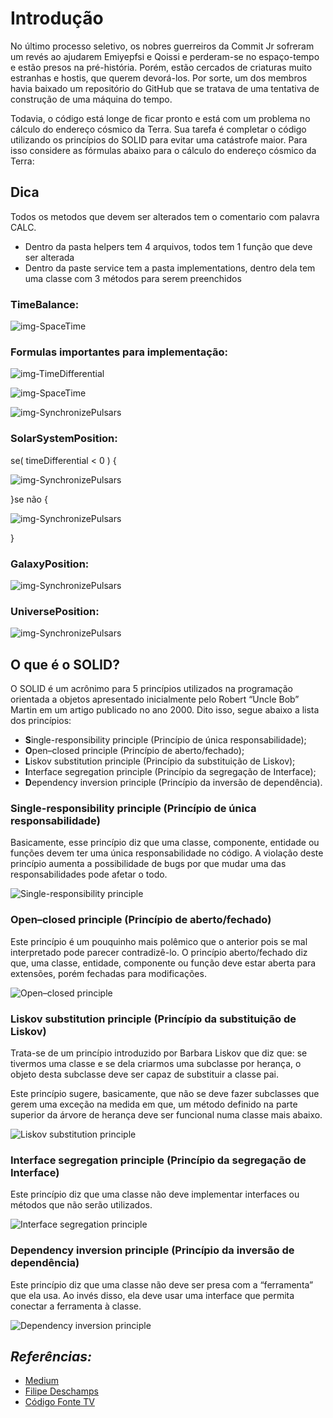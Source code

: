 # Introdução

No último processo seletivo, os nobres guerreiros da Commit Jr sofreram um revés ao ajudarem Emiyepfsi e Qoissi e perderam-se no espaço-tempo e estão presos na pré-história. Porém, estão cercados de criaturas muito estranhas e hostis, que querem devorá-los. Por sorte, um dos membros havia baixado um repositório do GitHub que se tratava de uma tentativa de construção de uma máquina do tempo.

Todavia, o código está longe de ficar pronto e está com um problema no cálculo do endereço cósmico da Terra. Sua tarefa é completar o código utilizando os princípios do SOLID para evitar uma catástrofe maior. Para isso considere as fórmulas abaixo para o cálculo do endereço cósmico da Terra:

## Dica
Todos os metodos que devem ser alterados tem o comentario com palavra CALC.
 - Dentro da pasta helpers tem 4 arquivos, todos tem 1 função que deve ser alterada
 - Dentro da paste service tem a pasta implementations, dentro dela tem uma classe com 3 métodos para serem preenchidos

### TimeBalance:
![img-SpaceTime](http://www.sciweavers.org/upload/Tex2Img_1610403406/render.png)

### Formulas importantes para implementação:
![img-TimeDifferential](http://www.sciweavers.org/upload/Tex2Img_1610217692/render.png)

![img-SpaceTime](http://www.sciweavers.org/upload/Tex2Img_1610217583/render.png)

![img-SynchronizePulsars](http://www.sciweavers.org/upload/Tex2Img_1610216603/render.png)


### SolarSystemPosition: 
se( timeDifferential < 0 ) {

![img-SynchronizePulsars](http://www.sciweavers.org/upload/Tex2Img_1610402695/render.png)

}se não {

![img-SynchronizePulsars](http://www.sciweavers.org/upload/Tex2Img_1610402897/render.png)

}


### GalaxyPosition:
![img-SynchronizePulsars](http://www.sciweavers.org/upload/Tex2Img_1610403099/render.png)


### UniversePosition:
![img-SynchronizePulsars](http://www.sciweavers.org/upload/Tex2Img_1610403236/render.png)

## O que é o SOLID?
O SOLID é um acrônimo para 5 princípios utilizados na programação orientada a objetos apresentado inicialmente pelo Robert “Uncle Bob” Martin em um artigo publicado no ano 2000. Dito isso, segue abaixo a lista dos princípios:

- **S**ingle-responsibility principle (Princípio de única responsabilidade);
- **O**pen–closed principle (Princípio de aberto/fechado);
- **L**iskov substitution principle (Princípio da substituição de Liskov);
- **I**nterface segregation principle (Princípio da segregação de Interface);
- **D**ependency inversion principle (Princípio da inversão de dependência).



### Single-responsibility principle (Princípio de única responsabilidade)
Basicamente, esse princípio diz que uma classe, componente, entidade ou funções devem ter uma única responsabilidade no código. A violação deste princípio aumenta a possibilidade de bugs por que mudar uma das responsabilidades pode afetar o todo.

![Single-responsibility principle](https://miro.medium.com/max/1000/1*P3oONz9Da3Tc1w97fMV73Q.png)

### Open–closed principle (Princípio de aberto/fechado)
Este princípio é um pouquinho mais polêmico que o anterior pois se mal interpretado pode parecer contradizê-lo. O princípio aberto/fechado diz que, uma classe, entidade, componente ou função deve estar aberta para extensões, porém fechadas para modificações.

![Open–closed principle](https://miro.medium.com/max/1000/1*0MtFBmm6L2WVM04qCJOZPQ.png)

### Liskov substitution principle (Princípio da substituição de Liskov)
Trata-se de um princípio introduzido por Barbara Liskov que diz que: se tivermos uma classe e se dela criarmos uma subclasse por herança, o objeto desta subclasse deve ser capaz de substituir a classe pai.

Este princípio sugere, basicamente, que não se deve fazer subclasses que gerem uma exceção na medida em que, um método definido na parte superior da árvore de herança deve ser funcional numa classe mais abaixo.

![Liskov substitution principle](https://miro.medium.com/max/1000/1*yKk2XKJaCLNlDxQMx1r55Q.png)

### Interface segregation principle (Princípio da segregação de Interface)
Este princípio diz que uma classe não deve implementar interfaces ou métodos que não serão utilizados.

![Interface segregation principle](https://miro.medium.com/max/1620/1*2hmyR9L43Vm64MYxj4Y89w.png)

### Dependency inversion principle (Princípio da inversão de dependência)
Este princípio diz que uma classe não deve ser presa com a “ferramenta” que ela usa. Ao invés disso, ela deve usar uma interface que permita conectar a ferramenta à classe.

![Dependency inversion principle](https://miro.medium.com/max/1000/1*Qk8tDmjQlyvwKxNTfXIo0Q.png)

##  *Referências:*
- [Medium](https://medium.com/backticks-tildes/the-s-o-l-i-d-principles-in-pictures-b34ce2f1e898)
- [Filipe Deschamps](https://www.youtube.com/watch?v=6SfrO3D4dHM)
- [Código Fonte TV](https://www.youtube.com/watch?v=mkx0CdWiPRA)
